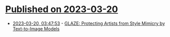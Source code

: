 # [Published on 2023-03-20](index.md)

* [2023-03-20, 03:47:53](https://lobste.rs/s/l5znaq/glaze_protecting_artists_from_style) - [GLAZE: Protecting Artists from Style Mimicry by Text-to-Image Models](https://arxiv.org/abs/2302.04222)
